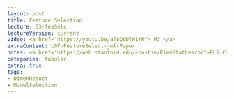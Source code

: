 ```yaml
---
layout: post
title: Feature Selection 
lecture: S3-feaSelc
lectureVersion: current
video: <a href="https://youtu.be/aT8Q6DTW1rM"> M3 </a>
extraContent: L07-FeatureSelect-jmlrPaper
notes: <a href="https://web.stanford.edu/~hastie/ElemStatLearn/">ELS Ch3.4 and Ch3.3</a>
categories: tabular
extra: true
tags:
- DimenReduct
- ModelSelection
---
```

